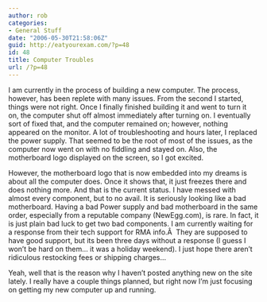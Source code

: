```yaml
---
author: rob
categories:
- General Stuff
date: "2006-05-30T21:58:06Z"
guid: http://eatyourexam.com/?p=48
id: 48
title: Computer Troubles
url: /?p=48
---
```

I am currently in the process of building a new computer. The process, however, has been replete with many issues. From the second I started, things were not right. Once I finally finished building it and went to turn it on, the computer shut off almost immediately after turning on. I eventually sort of fixed that, and the computer remained on; however, nothing appeared on the monitor. A lot of troubleshooting and hours later, I replaced the power supply. That seemed to be the root of most of the issues, as the computer now went on with no fiddling and stayed on. Also, the motherboard logo displayed on the screen, so I got excited.

However, the motherboard logo that is now embedded into my dreams is about all the computer does. Once it shows that, it just freezes there and does nothing more. And that is the current status. I have messed with almost every component, but to no avail. It is seriously looking like a bad motherboard. Having a bad Power supply and bad motherboard in the same order, especially from a reputable company (NewEgg.com), is rare. In fact, it is just plain bad luck to get two bad components. I am currently waiting for a response from their tech support for RMA info.Â  They are supposed to have good support, but its been three days without a response (I guess I won&#8217;t be hard on them&#8230; it was a holiday weekend). I just hope there aren&#8217;t ridiculous restocking fees or shipping charges&#8230;

Yeah, well that is the reason why I haven&#8217;t posted anything new on the site lately. I really have a couple things planned, but right now I&#8217;m just focusing on getting my new computer up and running.